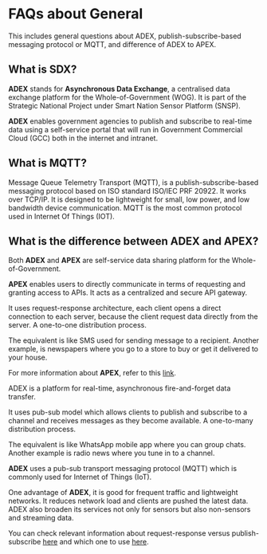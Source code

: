 # FAQs about General

This includes general questions about ADEX, publish-subscribe-based messaging protocol or MQTT, and difference of ADEX to APEX. 

## What is SDX? 

**ADEX** stands for **Asynchronous Data Exchange**, a centralised data exchange platform for the Whole-of-Government (WOG). It is part of the Strategic National Project under Smart Nation Sensor Platform (SNSP).

**ADEX** enables government agencies to publish and subscribe to real-time data using a self-service portal that will run in Government Commercial Cloud (GCC) both in the internet and intranet.

## What is MQTT?

Message Queue Telemetry Transport (MQTT), is a publish-subscribe-based messaging protocol based on ISO standard ISO/IEC PRF 20922. It works over TCP/IP. It is designed to be lightweight for small, low power, and low bandwidth device communication. MQTT is the most common protocol used in Internet Of Things (IOT).

## What is the difference between ADEX and APEX?

Both **ADEX** and **APEX** are self-service data sharing platform for the Whole-of-Government.

**APEX** enables users to directly communicate in terms of requesting and granting access to APIs. It acts as a centralized and secure API gateway.

It uses request-response architecture, each client opens a direct connection to each server, because the client request data directly from the server. A one-to-one distribution process.

The equivalent is like SMS used for sending message to a recipient. Another example, is newspapers where you go to a store to buy or get it delivered to your house.

For more information about **APEX**, refer to this [link](https://www.developer.gov.sg/technologies/data-and-apis/apex). 

ADEX is a platform for real-time, asynchronous fire-and-forget data transfer.

It uses pub-sub model which allows clients to publish and subscribe to a channel and receives messages as they become available. A one-to-many distribution process.

The equivalent is like WhatsApp mobile app where you can group chats. Another example is radio news where you tune in to a channel.

**ADEX** uses a pub-sub transport messaging protocol (MQTT) which is commonly used for Internet of Things (IoT).

One advantage of **ADEX**, it is good for frequent traffic and lightweight networks. It reduces network load and clients are pushed the latest data. ADEX also broaden its services not only for sensors but also non-sensors and streaming data.

You can check relevant information about request-response versus publish-subscribe [here](https://blog.opto22.com/optoblog/request-response-vs-pub-sub-part-1) and which one to use [here](https://blog.opto22.com/optoblog/request-response-vs-pub-sub-part-2).



